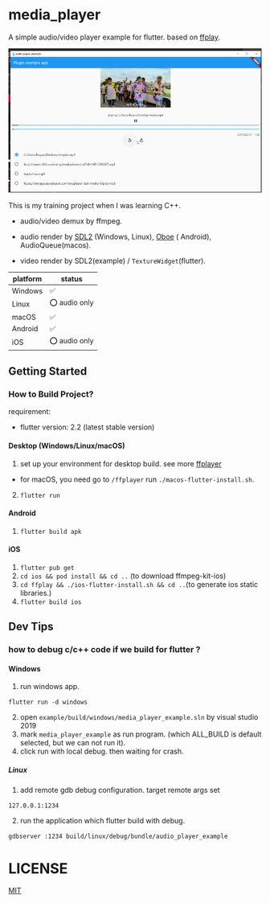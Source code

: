 # media_player

A simple audio/video player example for flutter. based on [ffplay](http://ffmpeg.org/).

![img](preview/preview.png)

This is my training project when I was learning C++.

* audio/video demux by ffmpeg.

* audio render by [SDL2](https://github.com/libsdl-org/SDL) (Windows, Linux), [Oboe](https://github.com/google/oboe) (
  Android), AudioQueue(macos).

* video render by SDL2(example) / `TextureWidget`(flutter).

| platform | status       |
| -------- | ------------ |
| Windows  | ✅            |
| Linux    | ⭕ audio only |
| macOS    | ✅            |
| Android  | ✅            |
| iOS      | ⭕ audio only |

## Getting Started

### How to Build Project?

requirement:

* flutter version: 2.2 (latest stable version)

#### Desktop (Windows/Linux/macOS)

1. set up your environment for desktop build. see more [ffplayer](ffplayer/README.md)

* for macOS, you need go to `/ffplayer` run `./macos-flutter-install.sh`.

2. `flutter run`

#### Android

1. `flutter build apk`

#### iOS

1. `flutter pub get`
2. `cd ios && pod install && cd ..` (to download ffmpeg-kit-ios)
3. `cd ffplay && ./ios-flutter-install.sh && cd ..`(to generate ios static libraries.)
4. `flutter build ios`

## Dev Tips

### how to debug c/c++ code if we build for flutter ?

#### Windows

1. run windows app.

```shell
flutter run -d windows
```

2. open `example/build/windows/media_player_example.sln` by visual studio 2019
3. mark `media_player_example` as run program. (which ALL_BUILD is default selected, but we can not run it).
4. click run with local debug. then waiting for crash.

##### Linux

1. add remote gdb debug configuration. target remote args set

```
127.0.0.1:1234
```

2. run the application which flutter build with debug.

```shell
gdbserver :1234 build/linux/debug/bundle/audio_player_example
```

# LICENSE

[MIT](LICENSE)
